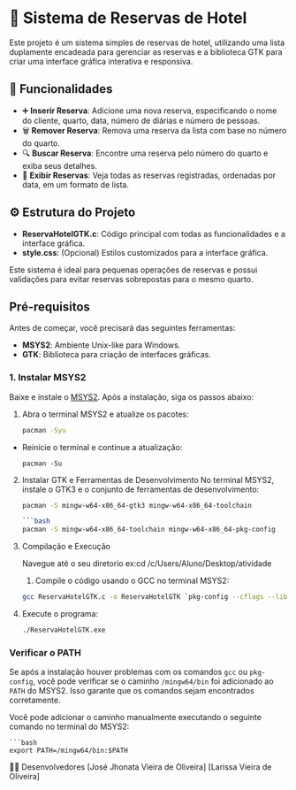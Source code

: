 # 🏨 Sistema de Reservas de Hotel

Este projeto é um sistema simples de reservas de hotel, utilizando uma lista duplamente encadeada para gerenciar as reservas e a biblioteca GTK para criar uma interface gráfica interativa e responsiva.

## 🚀 Funcionalidades

- ➕ **Inserir Reserva**: Adicione uma nova reserva, especificando o nome do cliente, quarto, data, número de diárias e número de pessoas.
- 🗑️ **Remover Reserva**: Remova uma reserva da lista com base no número do quarto.
- 🔍 **Buscar Reserva**: Encontre uma reserva pelo número do quarto e exiba seus detalhes.
- 📅 **Exibir Reservas**: Veja todas as reservas registradas, ordenadas por data, em um formato de lista.

## ⚙️ Estrutura do Projeto

- **ReservaHotelGTK.c**: Código principal com todas as funcionalidades e a interface gráfica.
- **style.css**: (Opcional) Estilos customizados para a interface gráfica.

Este sistema é ideal para pequenas operações de reservas e possui validações para evitar reservas sobrepostas para o mesmo quarto.

## Pré-requisitos

Antes de começar, você precisará das seguintes ferramentas:

- **MSYS2**: Ambiente Unix-like para Windows.
- **GTK**: Biblioteca para criação de interfaces gráficas.

### 1. Instalar MSYS2

Baixe e instale o [MSYS2](https://www.msys2.org/). Após a instalação, siga os passos abaixo:

1. Abra o terminal MSYS2 e atualize os pacotes:

   ```bash
   pacman -Syu

 - Reinicie o terminal e continue a atualização:
   
   ```bashh
   pacman -Su

2. Instalar GTK e Ferramentas de Desenvolvimento
No terminal MSYS2, instale o GTK3 e o conjunto de ferramentas de desenvolvimento:
   ```bash
   pacman -S mingw-w64-x86_64-gtk3 mingw-w64-x86_64-toolchain
   
   ```bash
   pacman -S mingw-w64-x86_64-toolchain mingw-w64-x86_64-pkg-config


3. Compilação e Execução

   Navegue até o seu diretorio ex:cd /c/Users/Aluno/Desktop/atividade

   1. Compile o código usando o GCC no terminal MSYS2:
    ```bash
    gcc ReservaHotelGTK.c -o ReservaHotelGTK `pkg-config --cflags --libs gtk+-3.0`

2. Execute o programa:
    ```bash
    ./ReservaHotelGTK.exe

### Verificar o PATH

Se após a instalação houver problemas com os comandos `gcc` ou `pkg-config`, você pode verificar se o caminho `/mingw64/bin` foi adicionado ao `PATH` do MSYS2. Isso garante que os comandos sejam encontrados corretamente.

Você pode adicionar o caminho manualmente executando o seguinte comando no terminal do MSYS2:

    ```bash
    export PATH=/mingw64/bin:$PATH


👩‍💻 Desenvolvedores
[José Jhonata Vieira de Oliveira]
[Larissa Vieira de Oliveira]
